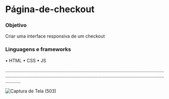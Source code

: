 # Página-de-checkout

### **Objetivo** 
Criar uma interface responsiva de um checkout
### **Linguagens e frameworks** 
•	HTML
•	CSS
•	JS

....................................................................................................................................................................................................................................................................
 

![Captura de Tela (503)](https://user-images.githubusercontent.com/62397003/92951150-4ddc9580-f434-11ea-8230-9e07aa15a04c.png)
